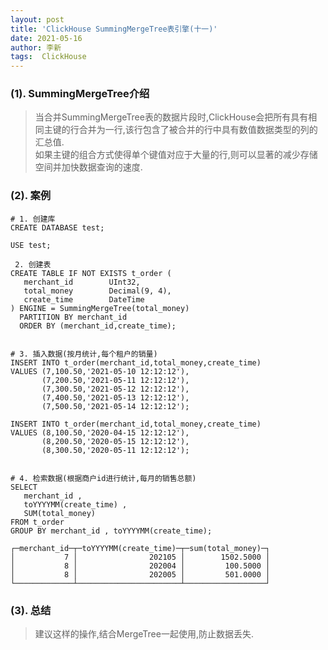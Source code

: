 ```yaml
---
layout: post
title: 'ClickHouse SummingMergeTree表引擎(十一)'
date: 2021-05-16
author: 李新
tags:  ClickHouse
---
```


### (1). SummingMergeTree介绍
> 当合并SummingMergeTree表的数据片段时,ClickHouse会把所有具有相同主键的行合并为一行,该行包含了被合并的行中具有数值数据类型的列的汇总值.   
> 如果主键的组合方式使得单个键值对应于大量的行,则可以显著的减少存储空间并加快数据查询的速度.  

### (2). 案例
```
# 1. 创建库
CREATE DATABASE test;

USE test;

 2. 创建表
CREATE TABLE IF NOT EXISTS t_order (
   merchant_id        UInt32,
   total_money        Decimal(9, 4),
   create_time        DateTime
) ENGINE = SummingMergeTree(total_money)   
  PARTITION BY merchant_id
  ORDER BY (merchant_id,create_time); 
    

# 3. 插入数据(按月统计,每个租户的销量)
INSERT INTO t_order(merchant_id,total_money,create_time) 
VALUES (7,100.50,'2021-05-10 12:12:12'),
       (7,200.50,'2021-05-11 12:12:12'),
	   (7,300.50,'2021-05-12 12:12:12'),
	   (7,400.50,'2021-05-13 12:12:12'),
	   (7,500.50,'2021-05-14 12:12:12');

INSERT INTO t_order(merchant_id,total_money,create_time) 
VALUES (8,100.50,'2020-04-15 12:12:12'),
       (8,200.50,'2020-05-15 12:12:12'),
	   (8,300.50,'2020-05-11 12:12:12');


# 4. 检索数据(根据商户id进行统计,每月的销售总额)
SELECT 
   merchant_id , 
   toYYYYMM(create_time) , 
   SUM(total_money) 
FROM t_order 
GROUP BY merchant_id , toYYYYMM(create_time);

┌─merchant_id─┬─toYYYYMM(create_time)─┬─sum(total_money)─┐
│           7 │                202105 │        1502.5000 │
│           8 │                202004 │         100.5000 │
│           8 │                202005 │         501.0000 │
└─────────────┴───────────────────────┴──────────────────┘
```
### (3). 总结
> 建议这样的操作,结合MergeTree一起使用,防止数据丢失.  